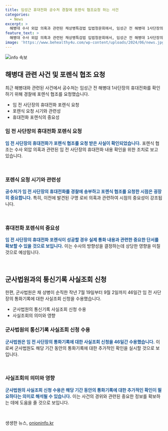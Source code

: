 ```yaml
---
title: 임성근 휴대전화 공수처 경찰에 포렌식 협조요청 하는 사건
categories:
  - News
excerpt: >
  해병대 수사 외압 의혹과 관련된 채상병특검법 입법청문회에서, 임성근 전 해병대 1사단장의 휴대전화 비밀번호가 공수처에 의해 경찰에 요청되었다는 보도가 나왔다. 이 사안은 고위공직자범죄수사처의 임 전 사단장과의 관련된 통화녹취 파일 확보 후 발생한 것으로 알려졌는데, 이 사안이 성공할 경우 임 전 사단장의 관련 통화기록 확인에 도움이 될 수 있다. 또한, 군사법원도 박정훈 전 해병대 수사단장 쪽의 통신기록 사실조회 신청을 수용했다고 전해졌다.
feature_text: >
  해병대 수사 외압 의혹과 관련된 채상병특검법 입법청문회에서, 임성근 전 해병대 1사단장의 휴대전화 비밀번호가 공수처에 의해 경찰에 요청되었다는 보도가 나왔다. 이 사안은 고위공직자범죄수사처의 임 전 사단장과의 관련된 통화녹취 파일 확보 후 발생한 것으로 알려졌는데, 이 사안이 성공할 경우 임 전 사단장의 관련 통화기록 확인에 도움이 될 수 있다. 또한, 군사법원도 박정훈 전 해병대 수사단장 쪽의 통신기록 사실조회 신청을 수용했다고 전해졌다.
image: 'https://www.behealthy4u.com/wp-content/uploads/2024/06/news.jpg'
---
```


<p><img src="https://www.behealthy4u.com/wp-content/uploads/2024/06/news.jpg" alt="info 속보" /></p>

<h2 data-ke-size="size26">해병대 관련 사건 및 포렌식 협조 요청</h2>

<p data-ke-size="size16">최근 해병대와 관련된 사건에서 공수처는 임성근 전 해병대 1사단장의 휴대전화를 확인하기 위해 경찰에 포렌식 협조를 요청했습니다.</p>

<ul>
  <li>임 전 사단장의 휴대전화 포렌식 요청</li>
  <li>포렌식 요청 시기와 관련성</li>
  <li>휴대전화 포렌식의 중요성</li>
</ul>

<h3>임 전 사단장의 휴대전화 포렌식 요청</h3>

<p><b><span style="color: #1a5490;">임 전 사단장의 휴대전화가 포렌식 협조를 요청 받은 사실이 확인되었습니다.</span></b> 포렌식 협조는 수사 외압 의혹과 관련된 임 전 사단장의 휴대전화 내용 확인을 위한 조치로 보고 있습니다.</p>

<p data-ke-size="size16">&nbsp;</p>

<h3>포렌식 요청 시기와 관련성</h3>

<p><b><span style="color: #1a5490;">공수처가 임 전 사단장의 휴대전화를 경찰에 송부하고 포렌식 협조를 요청한 시점은 굉장히 중요합니다.</span></b> 특히, 이전에 발견된 구명 로비 의혹과 관련하여 시점의 중요성이 강조됩니다.</p>

<p data-ke-size="size16">&nbsp;</p>

<h3>휴대전화 포렌식의 중요성</h3>

<p><b><span style="color: #1a5490;">임 전 사단장의 휴대전화 포렌식이 성공할 경우 실제 통화 내용과 관련한 중요한 단서를 확보할 수 있을 것으로 보입니다.</span></b> 이는 수사의 방향성을 결정하는데 상당한 영향을 미칠 것으로 예상됩니다.</p>

<p data-ke-size="size16">&nbsp;</p>

<h2 data-ke-size="size26">군사법원과의 통신기록 사실조회 신청</h2>

<p data-ke-size="size16">한편, 군사법원은 채 상병이 순직한 작년 7월 19일부터 9월 2일까지 46일간 임 전 사단장의 통화기록에 대한 사실조회 신청을 수용했습니다.</p>

<ul>
  <li>군사법원의 통신기록 사실조회 신청 수용</li>
  <li>사실조회의 의미와 영향</li>
</ul>

<h3>군사법원의 통신기록 사실조회 신청 수용</h3>

<p><b><span style="color: #1a5490;">군사법원은 임 전 사단장의 통화기록에 대한 사실조회 신청을 46일간 수용했습니다.</span></b> 이로써 군사법원도 해당 기간 동안의 통화기록에 대한 추가적인 확인을 실시할 것으로 보입니다.</p>

<p data-ke-size="size16">&nbsp;</p>

<h3>사실조회의 의미와 영향</h3>

<p><b><span style="color: #1a5490;">군사법원의 사실조회 신청 수용은 해당 기간 동안의 통화기록에 대한 추가적인 확인이 필요하다는 의미로 해석될 수 있습니다.</span></b> 이는 사건의 경위와 관련된 중요한 정보를 확보하는 데에 도움을 줄 것으로 보입니다.</p>

<p data-ke-size="size16">&nbsp;</p>
생생한 뉴스, <a href="https://onioninfo.kr" rel="dofollow">onioninfo.kr</a>


